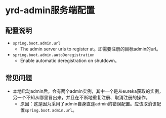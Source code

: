 # yrd-admin服务端配置
## 配置说明
  * `spring.boot.admin.url`
    * The admin server urls to register at。即需要注册的目标admin的url。
  * `spring.boot.admin.autoDeregistration`
      * Enable automatic deregistration on shutdown。
## 常见问题
  * 本地启动admin后，会有两个admin实例，其中一个是从eureka获取的实例，另一个不知从哪里冒出来，并且在不断地重复注册、取消注册的操作。
      * 原因：这是因为采用了admin自身直连admin的错误配置。应该取消该配置`spring.boot.admin.url`。